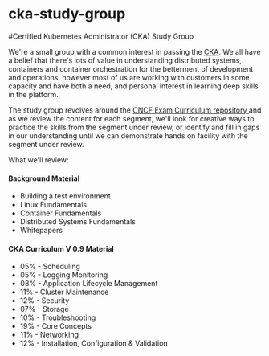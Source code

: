 # cka-study-group

#Certified Kubernetes Administrator (CKA) Study Group

We're a small group with a common interest in passing the [CKA](https://www.cncf.io/certification/expert/). We all have a belief that there's lots of value in understanding distributed systems, containers and container orchestration for the betterment of development and operations, however most of us are working with customers in some capacity and have both a need, and personal interest in learning deep skills in the platform. 

The study group revolves around the [CNCF Exam Curriculum repository ](https://github.com/cncf/curriculum) and as we review the content for each segment, we'll look for creative ways to practice the skills from the segment under review, or identify and fill in gaps in our understanding until we can demonstrate hands on facility with the segment under review. 

What we'll review:

#### Background Material
* Building a test environment
* Linux Fundamentals
* Container Fundamentals
* Distributed Systems Fundamentals
* Whitepapers

#### CKA Curriculum V 0.9 Material
* 05% - Scheduling
* 05% - Logging Monitoring
* 08% - Application Lifecycle Management
* 11% - Cluster Maintenance
* 12% - Security
* 07% - Storage
* 10% - Troubleshooting
* 19% - Core Concepts
* 11% - Networking
* 12% - Installation, Configuration & Validation
